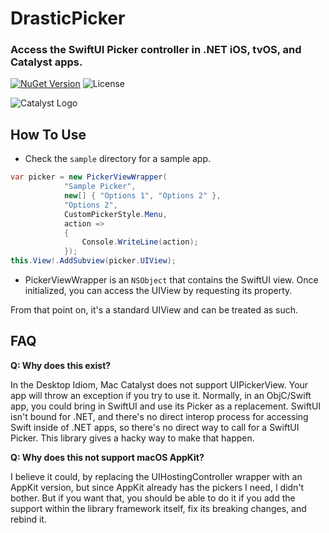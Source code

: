 # DrasticPicker

### Access the SwiftUI Picker controller in .NET iOS, tvOS, and Catalyst apps.

[![NuGet Version](https://img.shields.io/nuget/v/DrasticPicker.svg)](https://www.nuget.org/packages/DrasticPicker/) ![License](https://img.shields.io/badge/License-MIT-blue.svg)

![Catalyst Logo](https://user-images.githubusercontent.com/898335/292736365-7d8a9789-6a8b-4e6b-9dc2-22e08eee2fa6.png)


## How To Use

- Check the `sample` directory for a sample app.

```csharp
var picker = new PickerViewWrapper(
            "Sample Picker", 
            new[] { "Options 1", "Options 2" },
            "Options 2",
            CustomPickerStyle.Menu,
            action =>
            {
                Console.WriteLine(action);
            });
this.View!.AddSubview(picker.UIView);
```

- PickerViewWrapper is an `NSObject` that contains the SwiftUI view. Once initialized, you can access the UIView by requesting its property.

From that point on, it's a standard UIView and can be treated as such.

## FAQ

**Q: Why does this exist?**

In the Desktop Idiom, Mac Catalyst does not support UIPickerView. Your app will throw an exception if you try to use it. Normally, in an ObjC/Swift app, you could bring in SwiftUI and use its Picker as a replacement. SwiftUI isn't bound for .NET, and there's no direct interop process for accessing Swift inside of .NET apps, so there's no direct way to call for a SwiftUI Picker. This library gives a hacky way to make that happen.

**Q: Why does this not support macOS AppKit?**

I believe it could, by replacing the UIHostingController wrapper with an AppKit version, but since AppKit already has the pickers I need, I didn't bother. But if you want that, you should be able to do it if you add the support within the library framework itself, fix its breaking changes, and rebind it.